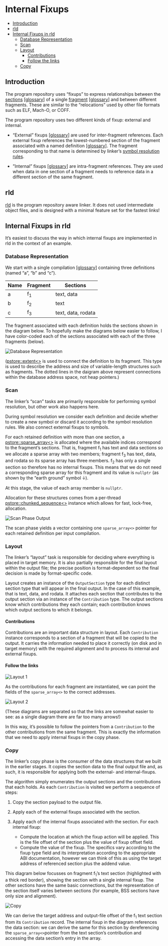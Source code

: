 # Internal Fixups

* [Introduction](#introduction)
* [rld](#rld)
* [Internal Fixups in rld](#internal-fixups-in-rld)
    * [Database Representation](#database-representation)
    * [Scan](#scan)
    * [Layout](#layout)
        * [Contributions](#contributions)
        * [Follow the links](#follow-the-links)
    * [Copy](#copy)

## Introduction

The program repository uses “fixups” to express relationships between the [sections](https://codedocs.xyz/paulhuggett/pstore2/classpstore_1_1repo_1_1generic__section.html)  [[glossary](https://github.com/SNSystems/llvm-project-prepo/wiki/Glossary#section)] of a single [fragment](https://codedocs.xyz/paulhuggett/pstore2/classpstore_1_1repo_1_1fragment.html) [[glossary](https://github.com/SNSystems/llvm-project-prepo/wiki/Glossary#fragment)] and between different fragments. These are similar to the “relocations” used by other file formats such as ELF, Mach-O, or COFF. 

The program repository uses two different kinds of fixup: external and internal.

- “External” fixups [[glossary](https://github.com/SNSystems/llvm-project-prepo/wiki/Glossary#external-fixup)] are used for inter-fragment references. Each external fixup references the lowest-numbered section of the fragment associated with a named definition [[glossary](https://github.com/SNSystems/llvm-project-prepo/wiki/Glossary#definition)]. The fragment corresponding to that name is determined by linker’s [symbol resolution rules](https://github.com/SNSystems/llvm-project-prepo/wiki/%5Brld%5D-Symbol-resolution-rules).

- ”Internal” fixups [[glossary](https://github.com/SNSystems/llvm-project-prepo/wiki/Glossary#internal-fixup)] are intra-fragment references. They are used when data in one section of a fragment needs to reference data in a different section of the same fragment.

## rld

[rld](https://github.com/SNSystems/llvm-project-prepo/tree/master/rld) is the program repository aware linker. It does not used intermediate object files, and is designed with a minimal feature set for the fastest links!

## Internal Fixups in rld

It’s easiest to discuss the way in which internal fixups are implemented in rld in the context of an example.

### Database Representation

We start with a single compilation [[glossary](https://github.com/SNSystems/llvm-project-prepo/wiki/Glossary#compilation)] containing three definitions (named “a”, “b” and “c”).

| Name | Fragment      | Sections           |
| ---- | ------------- | ------------------ |
| a    | f<sub>1</sub> | text, data         |
| b    | f<sub>2</sub> | text               |
| c    | f<sub>3</sub> | text, data, rodata |

The fragment associated with each definition holds the sections shown in the diagram below. To hopefully make the diagrams below easier to follow, I have color-coded each of the sections associated with each of the three fragments (below).

![Database Representation](images/db.svg)

([pstore::extent<>](https://codedocs.xyz/paulhuggett/pstore2/structpstore_1_1extent.html) is used to connect the definition to its fragment. This type is used to describe the address and size of variable-length structures such as fragments. The dotted lines in the daigram above represent connections within the database address space, not heap pointers.)

### Scan

The linker’s “scan” tasks are primarily responsible for performing symbol resolution, but other work also happens here.

During symbol resolution we consider each definition and decide whether to create a new symbol or discard it according to the symbol resolution rules. We also connect external fixups to symbols.

For each retained definition with more than one section, a [pstore::sparse\_array<>](https://codedocs.xyz/paulhuggett/pstore2/classpstore_1_1sparse__array.html#details) is allocated where the available indices correspond to the fragment’s sections. That is, fragment f<sub>1</sub> has text and data sections so we allocate a sparse array with two members; fragment f<sub>3</sub> has text, data, and rodata so its sparse array has three members. f<sub>2</sub> has only a single section so therefore has no internal fixups. This means that we do not need a corresponding sparse array for this fragment and its value is `nullptr` (as shown by the “earth ground” symbol ⏚).

At this stage, the value of each array member is `nullptr`.

Allocation for these structures comes from a per-thread [pstore::chunked_sequence<>](https://codedocs.xyz/paulhuggett/pstore2/classpstore_1_1chunked__sequence.html) instance which allows for fast, lock-free, allocation.

![Scan Phase Output](images/scan.svg)

The scan phase yields a vector containing one `sparse_array<>` pointer for each retained definition per input compilation.

### Layout

The linker’s “layout” task is responsible for deciding where everything is placed in target memory. It is also partially responsible for the final layout within the output file; the precise position is format-dependent so the final decision is made by format-specific code.

Layout creates an instance of the `OutputSection` type for each distinct section type that will appear in the final output. In the case of this example, that is text, data, and rodata. It attaches each section that contributes to the output section via an instance of the `Contribution` type. The output sections know which contributions they each contain; each contribution knows which output sections to which it belongs.

#### Contributions

Contributions are an important data structure in layout. Each `Contribution` instance corresponds to a section of a fragment that will be copied to the output. It carries the information needed to place it correctly (on disk and in target memory) with the required alignment and to process its internal and external fixups.

#### Follow the links

![Layout 1](images/layout1.svg)

As the contributions for each fragment are instantiated, we can point the fields of the `sparse_array<>` to the correct addresses.

![Layout 2](images/layout2.svg)

(These diagrams are separated so that the links are somewhat easier to see: as a single diagram there are far too many arrows!)

In this way, it’s possible to follow the pointers from a `Contribution` to the other contributions from the same fragment. This is exactly the information that we need to apply internal fixups in the copy phase.

### Copy

The linker’s copy phase is the consumer of the data structures that we built in the earlier stages. It copies the section data to the final output file and, as such, it is responsible for applying both the external- and internal-fixups.

The algorithm simply enumerates the output sections and the contributions that each holds. As each `Contribution` is visited we perform a sequence of steps:

1. Copy the section payload to the output file.
1. Apply each of the external fixups associated with the section.
1. Apply each of the internal fixups associated with the section. For each internal fixup:

   - Compute the location at which the fixup action will be applied. This is the file offset of the section plus the value of fixup offset field.
   - Compute the value of the fixup. The specifics vary according to the fixup type field and its interpretation according to the appropriate ABI documentation, however we can think of this as using the target address of referenced section plus the addend value.

This diagram below focusses on fragment f<sub>1</sub>’s text section (highlighted with a thick red border), showing the section with a single internal fixup. The other sections have the same basic connections, but the representation of the section itself varies between sections (for example, BSS sections have only size and alignment).

![Copy](images/copy.svg)

We can derive the target address and output-file offset of the f<sub>1</sub> text section from its `Contribution` record. The internal fixup in the diagram references the data section: we can derive the same for this section by dereferencing the `sparse_array<>`pointer from the text section’s contribution and accessing the data section’s entry in the array.